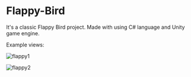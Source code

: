 # Flappy-Bird

It's a classic Flappy Bird project. Made with using C# language and Unity game engine.
<br>

Example views:


![flappy1](https://user-images.githubusercontent.com/72649005/162223916-f03abcdf-b7a3-4ba3-838c-d29a37b42991.png)

![flappy2](https://user-images.githubusercontent.com/72649005/162223934-661b4236-c582-4e18-aada-d8c0ee00a325.png)

